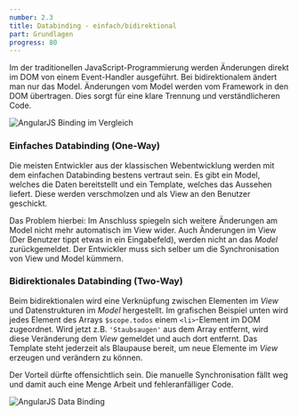 ```yaml
---
number: 2.3
title: Databinding - einfach/bidirektional
part: Grundlagen
progress: 80
---
```

Im der traditionellen JavaScript-Programmierung werden Änderungen direkt im DOM von einem Event-Handler ausgeführt. Bei bidirektionalem ändert man nur das Model. Änderungen vom Model werden vom Framework in den DOM übertragen. Dies sorgt für eine klare Trennung und verständlicheren Code.

![AngularJS Binding im Vergleich](../images/figures/binding-types.png)

### Einfaches Databinding (One-Way)
Die meisten Entwickler aus der klassischen Webentwicklung werden mit dem einfachen Databinding bestens vertraut sein. Es gibt ein Model, welches die Daten bereitstellt und ein Template, welches das Aussehen liefert. Diese werden verschmolzen und als View an den Benutzer geschickt.

Das Problem hierbei: Im Anschluss spiegeln sich weitere Änderungen am Model nicht mehr automatisch im View wider. Auch Änderungen im View (Der Benutzer tippt etwas in ein Eingabefeld), werden nicht an das *Model* zurückgemeldet. Der Entwickler muss sich selber um die Synchronisation von View und Model kümmern.

### Bidirektionales Databinding (Two-Way)
Beim bidirektionalen wird eine Verknüpfung zwischen Elementen im *View* und Datenstrukturen im *Model* hergestellt. Im grafischen Beispiel unten wird jedes Element des Arrays `$scope.todos` einem `<li>`-Element im DOM zugeordnet. Wird jetzt z.B. `'Staubsaugen'` aus dem Array entfernt, wird diese Veränderung dem *View* gemeldet und auch dort entfernt. Das Template steht jederzeit als Blaupause bereit, um neue Elemente im *View* erzeugen und verändern zu können.

Der Vorteil dürfte offensichtlich sein. Die manuelle Synchronisation fällt weg und damit auch eine Menge Arbeit und fehleranfälliger Code.

![AngularJS Data Binding](../images/figures/data-binding.png)
